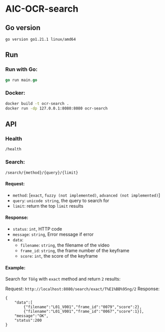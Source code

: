 # AIC-OCR-search

## Go version
```
go version go1.21.1 linux/amd64
```

## Run 

### Run with Go:
```go
go run main.go
```

### Docker:
```bash
docker build -t ocr-search .  
docker run -dp 127.0.0.1:8080:8080 ocr-search
```

## API

### Health
`/health`

### Search:
`/search/{method}/{query}/{limit}`

#### Request:
- `method`: [`exact`, `fuzzy (not implemented)`, `advanced (not implemented)`]
- `query`: `unicode string`, the query to search for
- `limit`: return the top `limit` results

#### Response:
- `status`: `int`, HTTP code
- `message`: `string`, Error message if error
- `data`: 
    - `filename`: `string`, the filename of the video
    - `frame_id`: `string`, the frame number of the keyframe
    - `score`: `int`, the score of the keyframe

#### Example: 
Search for `Tổng` with `exact` method and return `2` results: 

Request: `http://localhost:8080/search/exact/T%E1%BB%95ng/2`
Response: 
```
{
    "data":[
        {"filename":"L01_V001","frame_id":"0079","score":2},
        {"filename":"L01_V001","frame_id":"0067","score":1}],
    "message":"OK",
    "status":200
}
```